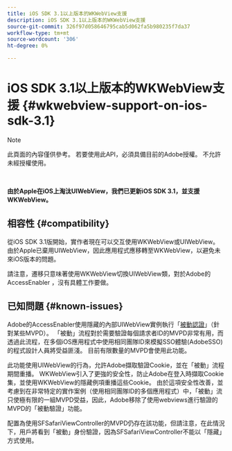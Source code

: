 ```yaml
---
title: iOS SDK 3.1以上版本的WKWebView支援
description: iOS SDK 3.1以上版本的WKWebView支援
source-git-commit: 326f97d058646795cab5d062fa5b980235f7da37
workflow-type: tm+mt
source-wordcount: '306'
ht-degree: 0%

---
```



# iOS SDK 3.1以上版本的WKWebView支援 {#wkwebview-support-on-ios-sdk-3.1}

>[!NOTE]
>
>此頁面的內容僅供參考。 若要使用此API，必須具備目前的Adobe授權。 不允許未經授權使用。

</br>

**由於Apple在iOS上淘汰UIWebView，我們已更新iOS SDK 3.1，並支援WKWebView。**

## 相容性 {#compatibility}

從iOS SDK 3.1版開始，實作者現在可以交互使用WKWebView或UIWebView。 由於Apple已棄用UIWebView，因此應用程式應移轉至WKWebView，以避免未來iOS版本的問題。

請注意，遷移只意味著使用WKWebView切換UIWebView類，對於Adobe的AccessEnabler ，沒有具體工作要做。

## 已知問題 {#known-issues}

Adobe的AccessEnabler使用隱藏的內部UIWebView實例執行「[被動認證](/help/authentication/sso-passive-authn.md)」（針對某些MVPD）。 「被動」流程對於需要驗證每個請求者ID的MVPD非常有用，而透過此流程，在多個iOS應用程式中使用相同團隊ID來模擬SSO體驗(AdobeSSO)的程式設計人員將受益匪淺。 目前有限數量的MVPD會使用此功能。

此功能使用UIWebView的行為，允許Adobe擷取驗證Cookie，並在「被動」流程期間重播。 WKWebView引入了更強的安全性，防止Adobe在登入時擷取Cookie集，並使用WKWebView的隱藏例項重播這些Cookie。 由於這項安全性改善，並考慮到在非常特定的實作案例（使用相同團隊ID的多個應用程式）中，「被動」流只使極有限的一組MVPD受益，因此，Adobe移除了使用webviews進行驗證的MVPD的「被動驗證」功能。

配置為使用SFSafariViewController的MVPD仍存在該功能，但請注意，在此情況下，用戶將看到「被動」身份驗證，因為SFSafariViewController不能以「隱藏」方式使用。
